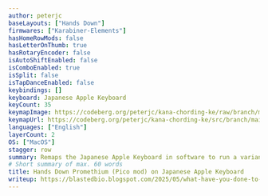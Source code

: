 ```yaml
---
author: peterjc
baseLayouts: ["Hands Down"]
firmwares: ["Karabiner-Elements"]
hasHomeRowMods: false
hasLetterOnThumb: true
hasRotaryEncoder: false
isAutoShiftEnabled: false
isComboEnabled: true
isSplit: false
isTapDanceEnabled: false
keybindings: []
keyboard: Japanese Apple Keyboard
keyCount: 35
keymapImage: https://codeberg.org/peterjc/kana-chording-ke/raw/branch/main/hands-down-on-jis-macbook/hands-down-on-jis-macbook.jpeg
keymapUrl: https://codeberg.org/peterjc/kana-chording-ke/src/branch/main/hands-down-on-jis-macbook/
languages: ["English"]
layerCount: 2
OS: ["MacOS"]
stagger: row
summary: Remaps the Japanese Apple Keyboard in software to run a variant of the inverted Hands Down Promethium layout, with a navigation layer, combos, and thumb keys. This tries to mimic a split ortholinear keyboard with a double wide-mod.
# Short summary of max. 60 words
title: Hands Down Promethium (Pico mod) on Japanese Apple Keyboard
writeup: https://blastedbio.blogspot.com/2025/05/what-have-you-done-to-your-keyboard.html
---
```

